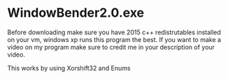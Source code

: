 # WindowBender2.0.exe
Before downloading make sure you have 2015 c++ redistrutables installed on your vm, windows xp runs this program the best. If you want to make a video on my program make sure to credit me in your description of your video. 

This works by using Xorshift32 and Enums 
